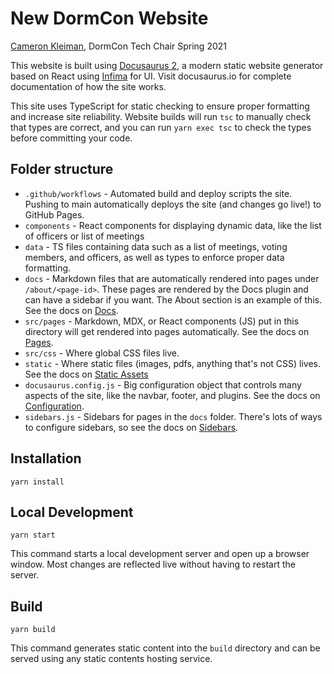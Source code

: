 # New DormCon Website

[Cameron Kleiman](https://github.com/camtheman256), DormCon Tech Chair Spring
2021

This website is built using [Docusaurus 2](https://docusaurus.io/), a modern
static website generator based on React using [Infima](https://infima.dev) for
UI. Visit docusaurus.io for complete documentation of how the site works.

This site uses TypeScript for static checking to ensure proper formatting and
increase site reliability. Website builds will run `tsc` to manually check that
types are correct, and you can run `yarn exec tsc` to check the types before
committing your code.

## Folder structure

- `.github/workflows` - Automated build and deploy scripts the site. Pushing to
  main automatically deploys the site (and changes go live!) to GitHub Pages.
- `components` - React components for displaying dynamic data, like the list of
  officers or list of meetings
- `data` - TS files containing data such as a list of meetings, voting members,
  and officers, as well as types to enforce proper data formatting.
- `docs` - Markdown files that are automatically rendered into pages under
  `/about/<page-id>`. These pages are rendered by the Docs plugin and can have a
  sidebar if you want. The About section is an example of this. See the docs on
  [Docs](https://docusaurus.io/docs/docs-introduction).
- `src/pages` - Markdown, MDX, or React components (JS) put in this directory
  will get rendered into pages automatically. See the docs on
  [Pages](https://docusaurus.io/docs/creating-pages).
- `src/css` - Where global CSS files live.
- `static` - Where static files (images, pdfs, anything that's not CSS) lives.
  See the docs on [Static Assets](https://docusaurus.io/docs/static-assets)
- `docusaurus.config.js` - Big configuration object that controls many aspects
  of the site, like the navbar, footer, and plugins. See the docs on
  [Configuration](https://docusaurus.io/docs/configuration).
- `sidebars.js` - Sidebars for pages in the `docs` folder. There's lots of ways
  to configure sidebars, so see the docs on
  [Sidebars](https://docusaurus.io/docs/sidebar).

## Installation

```console
yarn install
```

## Local Development

```console
yarn start
```

This command starts a local development server and open up a browser window.
Most changes are reflected live without having to restart the server.

## Build

```console
yarn build
```

This command generates static content into the `build` directory and can be
served using any static contents hosting service.
